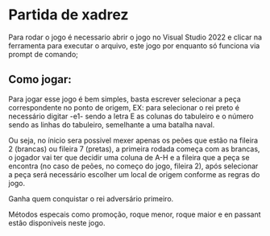 # Partida de xadrez

Para rodar o jogo é necessario abrir o jogo no Visual Studio 2022 e clicar na ferramenta para executar o arquivo, este jogo por enquanto só funciona via prompt de comando;

## Como jogar:

Para jogar esse jogo é bem simples, basta escrever selecionar a peça correspondente no ponto de origem, EX: para selecionar o rei preto é necessário digitar -e1-
sendo a letra E as colunas do tabuleiro e o número sendo as linhas do tabuleiro, semelhante a uma batalha naval.

Ou seja, no ínicio sera possivel mexer apenas os peões que estão na fileira 2 (brancas) ou fileira 7 (pretas), a primeira rodada começa com as brancas, o jogador vai ter que decidir uma coluna de A-H e a fileira que a peça se encontra (no caso de peões, no começo do jogo, fileira 2), após selecionar a peça será necessário escolher um local de origem conforme as regras do jogo. 

Ganha quem conquistar o rei adversário primeiro.

Métodos especais como promoção, roque menor, roque maior e en passant estão disponiveis neste jogo.
